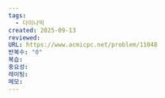 ```yaml
---
tags:
  - 다이나믹
created: 2025-09-13
reviewed:
URL: https://www.acmicpc.net/problem/11048
반복수: "0"
복습:
중요성:
레이팅:
메모:
---
```

